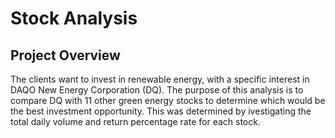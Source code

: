 # Stock Analysis

## Project Overview
The clients want to invest in renewable energy, with a specific interest in DAQO New Energy Corporation (DQ). The purpose of this analysis is to compare DQ with 11 other green energy stocks to determine which would be the best investment opportunity. This was determined by ivestigating the total daily volume and return percentage rate for each stock.
